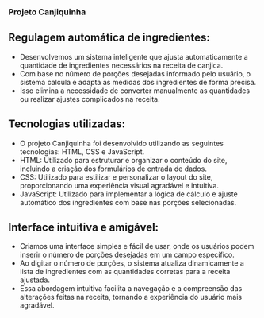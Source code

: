 ### Projeto Canjiquinha

## Regulagem automática de ingredientes:

- Desenvolvemos um sistema inteligente que ajusta automaticamente a quantidade de ingredientes necessários na receita de canjica.
- Com base no número de porções desejadas informado pelo usuário, o sistema calcula e adapta as medidas dos ingredientes de forma precisa.
- Isso elimina a necessidade de converter manualmente as quantidades ou realizar ajustes complicados na receita.

## Tecnologias utilizadas:

- O projeto Canjiquinha foi desenvolvido utilizando as seguintes tecnologias: HTML, CSS e JavaScript.
- HTML: Utilizado para estruturar e organizar o conteúdo do site, incluindo a criação dos formulários de entrada de dados.
- CSS: Utilizado para estilizar e personalizar o layout do site, proporcionando uma experiência visual agradável e intuitiva.
- JavaScript: Utilizado para implementar a lógica de cálculo e ajuste automático dos ingredientes com base nas porções selecionadas.

## Interface intuitiva e amigável:

- Criamos uma interface simples e fácil de usar, onde os usuários podem inserir o número de porções desejadas em um campo específico.
- Ao digitar o número de porções, o sistema atualiza dinamicamente a lista de ingredientes com as quantidades corretas para a receita ajustada.
- Essa abordagem intuitiva facilita a navegação e a compreensão das alterações feitas na receita, tornando a experiência do usuário mais agradável.
